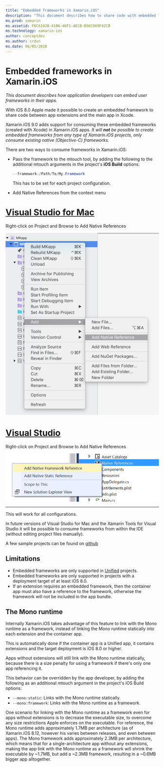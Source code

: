 ```yaml
---
title: "Embedded frameworks in Xamarin.iOS"
description: "This document describes how to share code with embedded frameworks in a Xamarin.iOS application. This can be done with either the mtouch tool or native references."
ms.prod: xamarin
ms.assetid: F8C61020-4106-46F1-AECB-B56C909F42CB
ms.technology: xamarin-ios
author: conceptdev
ms.author: crdun
ms.date: 06/05/2018
---
```


# Embedded frameworks in Xamarin.iOS

_This document describes how application developers can embed user frameworks in their apps._

With iOS 8.0 Apple made it possible to create an embedded framework to share code between
app extensions and the main app in Xcode.

Xamarin.iOS 9.0 adds support for consuming these embedded frameworks (created with Xcode)
in Xamarin.iOS apps. *It will **not** be possible to create embedded frameworks from any type
of Xamarin.iOS projects, only consume existing native (Objective-C) frameworks.*

There are two ways to consume frameworks in Xamarin.iOS:

- Pass the framework to the mtouch tool, by adding the following to the additional
  mtouch arguments in the project's **iOS Build** options:

  ```csharp
  --framework:/Path/To/My.Framework
  ```

  This has to be set for each project configuration.

- Add Native References from the context menu

# [Visual Studio for Mac](#tab/macos)

Right-click on Project and Browse to Add Native References

![](embedded-frameworks-images/xam-native-refs.png "Select Add native references in Visual Studio for Mac")

# [Visual Studio](#tab/windows)

Right-click on Project and Browse to Add Native References

![](embedded-frameworks-images/vs-native-refs.png "Select Add native references in Visual Studio")

-----

  This will work for all configurations.

In future versions of Visual Studio for Mac and the Xamarin Tools for Visual Studio it
will be possible to consume frameworks from within the IDE (without editing project
files manually).

A few sample projects can be found on [github](https://github.com/rolfbjarne/embedded-frameworks)

## Limitations

- Embedded frameworks are only supported in [Unified](~/cross-platform/macios/unified/index.md) projects.
- Embedded frameworks are only supported in projects with a deployment target of at least
  iOS 8.0.
- If an extension requires an embedded framework, then the container app must also have
  a reference to the framework, otherwise the framework will not be included in the app
  bundle.

## The Mono runtime

Internally Xamarin.iOS takes advantage of this feature to link with the Mono runtime as
a framework, instead of linking the Mono runtime statically into each extension and the
container app.

This is automatically done if the container app is a Unified app, it contains extensions
and the target deployment is iOS 8.0 or higher.

Apps without extensions will still link with the Mono runtime statically, because there
is a size penalty for using a framework if there's only one app referencing it.

This behavior can be overridden by the app developer, by adding the following as an
additional mtouch argument in the project's iOS Build options:

- `--mono:static`: Links with the Mono runtime statically.
- `--mono:framework`: Links with the Mono runtime as a framework.

One scenario for linking with the Mono runtime as a framework even for apps
without extensions is to decrease the executable size, to overcome any size
restrictions Apple enforces on the executable. For reference, the Mono runtime
adds approximately 1.7MB per architecture (as of Xamarin.iOS 8.12, however his varies
between releases, and even between apps). The Mono framework adds approximately 2.3MB
per architecture, which means that for a single-architecture app without any extensions,
making the app link with the Mono runtime as a framework will shrink the executable by
~1.7MB, but add a ~2.3MB framework, resulting in a ~0.6MB bigger app alltogether.

